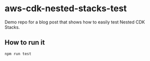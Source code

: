 # aws-cdk-nested-stacks-test
Demo repo for a blog post that shows how to easily test Nested CDK Stacks.

## How to run it
```bash
npm run test
```
